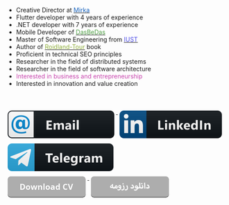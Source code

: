 
<ul class="bio-list">
	<li >
    					Creative Director at <a href="https://mirka.agency" target="_blank"><span style="color:hsl(213, 80%, 41%);">Mirka</span></a>
				</li>
				<li >
    					Flutter developer with 4 years of experience
				</li>
				<li>
					.NET developer with 7 years of experience
				</li>				
				<li>
					Mobile Developer of <a href="https://dasbedas.com/app-dasbedas" target="_blank"><span style="color:hsl(113, 39%, 45%);">DasBeDas</span></a>
				</li>
				<li>
					Master of Software Engineering from <a href="http://iust.ac.ir/en" rel="nofollow,noopener,noreferrer" target="_blank"><span style="color:hsl(240, 75%, 60%);">IUST</span></a>
				</li>
				<li>
					Author of <a href="https://roidlandtour.ir/" target="_blank"><span style="color:hsl(76, 49%, 46%);">Roidland-Tour</span></a> book
				</li>
				<li>
					Proficient in technical SEO principles
				</li>
				<li>
					Researcher in the field of distributed systems
				</li>
				<li>
					Researcher in the field of software architecture
				</li>
				<li>
					<span style="color:hsl(312, 54%, 53%);">Interested in business and entrepreneurship</span>
				</li>
				<li>
					Interested in innovation and value creation
				</li>
</ul>
<br/>
<br/>
 


<a href="mailto:contact@rezababakhani.ir" target="_blank">
    <img src="img/email_me.svg" alt="email" style="vertical-align:top; margin:6px 4px">
  </a> 
  <a href="https://www.linkedin.com/in/babakhani/" target="_blank">
    <img src="img/linkedin.svg" alt="linkedin" style="vertical-align:top; margin:6px 4px">
  </a>  
   <a href="https://t.me/rbabakhani" target="_blank">
    <img src="img/telegram.svg" alt="linkedin" style="vertical-align:top; margin:6px 4px">
  </a>  
  <br/>
   <a href="https://raw.githubusercontent.com/Reza-Babakhani/Reza-Babakhani/main/en-cv.babakhani.pdf" target="_blank">
    <img src="img/cv.png" alt="cv" style="vertical-align:top; margin:6px 4px">
  </a>  
  <a href="https://raw.githubusercontent.com/Reza-Babakhani/Reza-Babakhani/main/cv.babakhani.pdf" target="_blank">
    <img src="img/fa-cv.png" alt="cv" style="vertical-align:top; margin:6px 4px">
  </a>  
  
  



